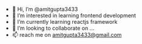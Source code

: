 - 👋 Hi, I’m @amitgupta3433
- 👀 I’m interested in learning frontend development
- 🌱 I’m currently learning reactjs framework
- 💞️ I’m looking to collaborate on ...
- 📫 reach me on amitgupta3433@gmail.com

<!---
amitgupta3433/amitgupta3433 is a ✨ special ✨ repository because its `README.md` (this file) appears on your GitHub profile.
You can click the Preview link to take a look at your changes.
--->
